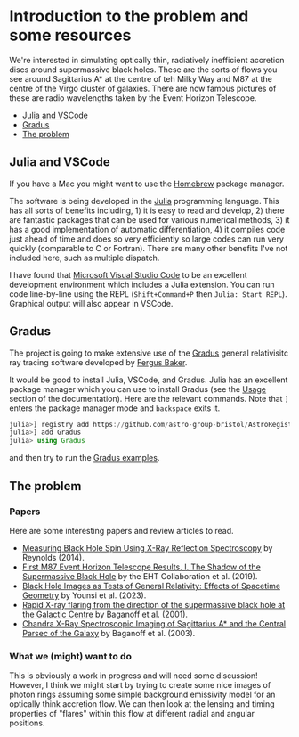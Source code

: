 # Introduction to the problem and some resources

We're interested in simulating optically thin, radiatively inefficient accretion discs around supermassive black holes. These are the sorts of flows you see around Sagittarius A* at the centre of teh Milky Way and M87 at the centre of the Virgo cluster of galaxies. There are now famous pictures of these are radio wavelengths taken by the Event Horizon Telescope.

- [Julia and VSCode](#julia-and-vscode)
- [Gradus](#gradus)
- [The problem](#the-problem)

## Julia and VSCode

If you have a Mac you might want to use the [Homebrew](https://brew.sh/) package manager.

The software is being developed in the [Julia](https://julialang.org/) programming language. This has all sorts of benefits including, 1) it is easy to read and develop, 2) there are fantastic packages that can be used for various numerical methods, 3) it has a good implementation of automatic differentiation, 4) it compiles code just ahead of time and does so very efficiently so large codes can run very quickly (comparable to C or Fortran). There are many other benefits I've not included here, such as multiple dispatch.

I have found that [Microsoft Visual Studio Code](https://code.visualstudio.com/) to be an excellent development environment which includes a Julia extension. You can run code line-by-line using the REPL (`Shift+Command+P` then `Julia: Start REPL`). Graphical output will also appear in VSCode.

## Gradus

The project is going to make extensive use of the [Gradus](https://github.com/astro-group-bristol/Gradus.jl) general relativisitc ray tracing software developed by [Fergus Baker](https://research-information.bris.ac.uk/en/persons/fergus-baker).

It would be good to install Julia, VSCode, and Gradus. Julia has an excellent package manager which you can use to install Gradus (see the [Usage](https://astro-group-bristol.github.io/Gradus.jl/dev/#Usage) section of the documentation). Here are the relevant commands. Note that `]` enters the package manager mode and `backspace` exits it.

```julia
julia>] registry add https://github.com/astro-group-bristol/AstroRegistry
julia>] add Gradus
julia> using Gradus
```

and then try to run the [Gradus examples](https://astro-group-bristol.github.io/Gradus.jl/dev/examples/examples/).

## The problem

### Papers

Here are some interesting papers and review articles to read.

- [Measuring Black Hole Spin Using X-Ray Reflection Spectroscopy](https://ui.adsabs.harvard.edu/abs/2014SSRv..183..277R/abstract) by Reynolds (2014).
- [First M87 Event Horizon Telescope Results. I. The Shadow of the Supermassive Black Hole](https://iopscience.iop.org/article/10.3847/2041-8213/ab0ec7) by the EHT Collaboration et al. (2019).
- [Black Hole Images as Tests of General Relativity: Effects of Spacetime Geometry](https://ui.adsabs.harvard.edu/abs/2023ApJ...942...47Y/abstract) by Younsi et al. (2023).
- [Rapid X-ray flaring from the direction of the supermassive black hole at the Galactic Centre](https://ui.adsabs.harvard.edu/abs/2001Natur.413...45B/abstract) by Baganoff et al. (2001).
- [Chandra X-Ray Spectroscopic Imaging of Sagittarius A* and the Central Parsec of the Galaxy](https://ui.adsabs.harvard.edu/abs/2003ApJ...591..891B/abstract) by Baganoff et al. (2003).

### What we (might) want to do

This is obviously a work in progress and will need some discussion! However, I think we might start by trying to create some nice images of photon rings assuming some simple background emissivity model for an optically think accretion flow. We can then look at the lensing and timing properties of "flares" within this flow at different radial and angular positions.
